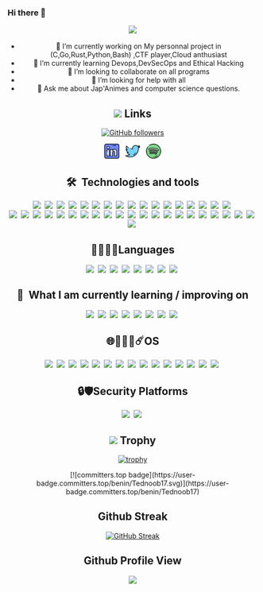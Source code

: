 ### Hi there 👋

<!--
**Tednoob17/Tednoob17** is a ✨ _special_ ✨ repository because its `README.md` (this file) appears on your GitHub profile.
-->

<div align='center'>

<img src="https://artfiles.alphacoders.com/608/60877.gif"/><br>

- 🔭 I’m currently working on My personnal project in (C,Go,Rust,Python,Bash) ,CTF player,Cloud anthusiast  <br>
- 🌱 I’m currently learning Devops,DevSecOps and Ethical Hacking  <br>
- 👯 I’m looking to collaborate on all programs <br>
- 🤔 I’m looking for help with all  <br>
- 💬 Ask me about Jap'Animes and  computer science questions. <br>
## <img height="40" src="https://raw.githubusercontent.com/innng/innng/master/assets/kyubey.gif"/> Links  
  
<!-- Github Badges begin-->
  <p align="center">
	  
[![GitHub followers](https://img.shields.io/github/followers/Tednoob17?style=social)](https://www.github.com/Tednoob17)
  <p/>
  <!-- Badges end -->
	
<!-- Social Badges begin-->
	
<p align='center'>
	
<a href="https://www.linkedin.com/in/ted-kouhouenou-48b042239/"><img height="30" src="https://raw.githubusercontent.com/Tednoob17/Tednoob17/master/linkedin.png?raw=true"></a>&nbsp;&nbsp;
<a href="https://twitter.com/Ted_Kouhouenou"><img height="30" src="https://raw.githubusercontent.com/Tednoob17/Tednoob17/master/twitter.png?raw=true"></a>&nbsp;&nbsp;
<a href="https://open.spotify.com/user/x5rvw7fydmgnl6ee29olitsxg"><img height="30" src="https://raw.githubusercontent.com/8bithemant/8bithemant/master/spotify.png?raw=true"></a>
	
</p>
  <!-- Github Badges end-->

## 🛠  Technologies and tools 

<img src ="https://img.shields.io/badge/Sonarqube-5190cf?style=for-the-badge&logo=sonarqube&logoColor=white"/>&nbsp; 
<img src="https://img.shields.io/badge/Amazon_AWS-FF9900?style=for-the-badge&logo=amazonaws&logoColor=white"/>&nbsp; 
<img src="ttps://img.shields.io/badge/Azure_DevOps-0078D7?style=for-the-badge&logo=azure-devops&logoColor=white"/>&nbsp; 
<img src="https://img.shields.io/badge/microsoft%20azure-0089D6?style=for-the-badge&logo=microsoft-azure&logoColor=white"/>&nbsp; 
<img src="https://img.shields.io/badge/Terraform-7B42BC?style=for-the-badge&logo=terraform&logoColor=white"/>&nbsp; 
<img src="https://img.shields.io/badge/MySQL-005C84?style=for-the-badge&logo=mysql&logoColor=white"/>&nbsp; 
<img src="https://img.shields.io/badge/PostgreSQL-316192?style=for-the-badge&logo=postgresql&logoColor=white"/>&nbsp; 
<img src="https://img.shields.io/badge/Exercism-009CAB?style=for-the-badge&logo=exercism&logoColor=white"/>&nbsp; 
<img src="https://img.shields.io/badge/Ansible-000000?style=for-the-badge&logo=ansible&logoColor=white"/>&nbsp; 
<img src="https://img.shields.io/badge/Apache-D22128?style=for-the-badge&logo=Apache&logoColor=white"/>&nbsp; 
<img src="https://img.shields.io/badge/Docker-2CA5E0?style=for-the-badge&logo=docker&logoColor=white"/>&nbsp; 
<img src="https://img.shields.io/badge/Django-092E20?style=for-the-badge&logo=django&logoColor=green"/>&nbsp; 
<img src="https://img.shields.io/badge/django%20rest-ff1709?style=for-the-badge&logo=django&logoColor=white"/>&nbsp; 
<img src="https://img.shields.io/badge/Flask-000000?style=for-the-badge&logo=flask&logoColor=white"/>&nbsp; 
<img src="https://img.shields.io/badge/GitHub%20Pages-222222?style=for-the-badge&logo=GitHub%20Pages&logoColor=white"/>&nbsp; 
<img src="https://img.shields.io/badge/GitBook-7B36ED?style=for-the-badge&logo=gitbook&logoColor=white"/>&nbsp; 
<img src="https://img.shields.io/badge/Hugo-FF4088?style=for-the-badge&logo=hugo&logoColor=white"/>&nbsp;  
<img src="https://img.shields.io/badge/Arduino_IDE-00979D?style=for-the-badge&logo=arduino&logoColor=white"/>&nbsp; 
<img src="https://img.shields.io/badge/CLion-000000?style=for-the-badge&logo=clion&logoColor=white"/>&nbsp; 
<img src="https://img.shields.io/badge/Emacs-%237F5AB6.svg?&style=for-the-badge&logo=gnu-emacs&logoColor=white"/>&nbsp; 
<img src="https://img.shields.io/badge/NeoVim-%2357A143.svg?&style=for-the-badge&logo=neovim&logoColor=white"/>&nbsp; 
<img src="https://img.shields.io/badge/PyCharm-000000.svg?&style=for-the-badge&logo=PyCharm&logoColor=white"/>&nbsp; 
<img src="https://img.shields.io/badge/VIM-%2311AB00.svg?&style=for-the-badge&logo=vim&logoColor=white"/>&nbsp; 
<img src="https://img.shields.io/badge/VSCode-0078D4?style=for-the-badge&logo=visual%20studio%20code&logoColor=white"/>&nbsp; 
<img src="https://img.shields.io/badge/Google%20Sheets-34A853?style=for-the-badge&logo=google-sheets&logoColor=white"/>&nbsp; 
<img src="https://img.shields.io/badge/Mastodon-6364FF?style=for-the-badge&logo=Mastodon&logoColor=white"/>&nbsp; 
<img src="https://img.shields.io/badge/Quora-%23B92B27.svg?&style=for-the-badge&logo=Quora&logoColor=white"/>&nbsp; 
<img src="https://img.shields.io/badge/Reddit-FF4500?style=for-the-badge&logo=reddit&logoColor=white"/>&nbsp; 
<img src="https://img.shields.io/badge/Stack_Overflow-FE7A16?style=for-the-badge&logo=stack-overflow&logoColor=white"/>&nbsp; 
<img src="https://img.shields.io/badge/GIT-E44C30?style=for-the-badge&logo=git&logoColor=white"/>&nbsp; 
<img src="https://img.shields.io/badge/GNU%20Bash-4EAA25?style=for-the-badge&logo=GNU%20Bash&logoColor=white"/>&nbsp; 
<img src="https://img.shields.io/badge/powershell-5391FE?style=for-the-badge&logo=powershell&logoColor=white"/>&nbsp; 
<img src="https://img.shields.io/badge/windows%20terminal-4D4D4D?style=for-the-badge&logo=windows%20terminal&logoColor=white"/>&nbsp; 
<img src="https://img.shields.io/badge/Vagrant-1868F2?style=for-the-badge&logo=Vagrant&logoColor=white"/>&nbsp; 
<img src="https://img.shields.io/badge/VirtualBox-21416b?style=for-the-badge&logo=VirtualBox&logoColor=white"/>&nbsp; 
<img src="https://img.shields.io/badge/VMware-231f20?style=for-the-badge&logo=VMware&logoColor=white"/>&nbsp; 
<img src="https://img.shields.io/badge/Tor_Browser-7D4698?style=for-the-badge&logo=Tor-Browser&logoColor=white"/>&nbsp; 
<img src="https://img.shields.io/badge/Sentry-black?style=for-the-badge&logo=Sentry&logoColor=#362D59"/>&nbsp; 
<img src="https://img.shields.io/badge/Jenkins-D24939?style=for-the-badge&logo=Jenkins&logoColor=white"/>&nbsp; 
	
	
## 🌅👨🏾‍💻Languages 
<img src="https://img.shields.io/badge/Markdown-000000?style=for-the-badge&logo=markdown&logoColor=white"/>&nbsp;
<img src="https://img.shields.io/badge/C-00599C?style=for-the-badge&logo=c&logoColor=white"/>&nbsp; 
<img src="https://img.shields.io/badge/CSS3-1572B6?style=for-the-badge&logo=css3&logoColor=white"/>&nbsp; 
<img src="https://img.shields.io/badge/HTML5-E34F26?style=for-the-badge&logo=html5&logoColor=white"/>&nbsp; 
<img src="https://img.shields.io/badge/JavaScript-323330?style=for-the-badge&logo=javascript&logoColor=F7DF1E"/>&nbsp; 
<img src="https://img.shields.io/badge/json-5E5C5C?style=for-the-badge&logo=json&logoColor=white"/>&nbsp; 
<img src="https://img.shields.io/badge/LaTeX-47A141?style=for-the-badge&logo=LaTeX&logoColor=white"/>&nbsp; 
<img src="https://img.shields.io/badge/Python-FFD43B?style=for-the-badge&logo=python&logoColor=blue"/>&nbsp; 

	
## 📖  What I am currently learning / improving on 

<img src="https://img.shields.io/badge/Rust-000000?style=for-the-badge&logo=rust&logoColor=white"/>&nbsp; 
<img src="https://img.shields.io/badge/Shell_Script-121011?style=for-the-badge&logo=gnu-bash&logoColor=white"/>&nbsp; 
<img src="https://img.shields.io/badge/npm-CB3837?style=for-the-badge&logo=npm&logoColor=white"/>&nbsp; 
<img src="https://img.shields.io/badge/Go-00ADD8?style=for-the-badge&logo=go&logoColor=white"/>&nbsp; 
<img src="https://img.shields.io/badge/Haskell-5D4F85?style=for-the-badge&logo=haskell&logoColor=white"/>&nbsp; 
<img src="https://img.shields.io/badge/Perl-39457E?style=for-the-badge&logo=perl&logoColor=white"/>&nbsp; 
<img src="https://img.shields.io/badge/Rust-black?style=for-the-badge&logo=rust&logoColor=#E57324"/>&nbsp; 
<img src="https://img.shields.io/badge/Solidity-e6e6e6?style=for-the-badge&logo=solidity&logoColor=black"/>&nbsp; 


	
## 🌐👨🏿‍🚀☄️OS 
<img src="https://img.shields.io/badge/Alpine_Linux-0D597F?style=for-the-badge&logo=alpine-linux&logoColor=white"/>&nbsp; 
<img src="https://img.shields.io/badge/Android-3DDC84?style=for-the-badge&logo=android&logoColor=white"/>&nbsp; 
<img src="https://img.shields.io/badge/Arch_Linux-1793D1?style=for-the-badge&logo=arch-linux&logoColor=white"/>&nbsp; 
<img src="https://img.shields.io/badge/Cent%20OS-262577?style=for-the-badge&logo=CentOS&logoColor=white"/>&nbsp; 
<img src="https://img.shields.io/badge/Debian-A81D33?style=for-the-badge&logo=debian&logoColor=white"/>&nbsp; 
<img src="https://img.shields.io/badge/Deepin-007CFF?style=for-the-badge&logo=deepin&logoColor=white"/>&nbsp; 
<img src="https://img.shields.io/badge/Fedora-294172?style=for-the-badge&logo=fedora&logoColor=white"/>&nbsp; 
<img src="https://img.shields.io/badge/Kali_Linux-557C94?style=for-the-badge&logo=kali-linux&logoColor=white"/>&nbsp; 
<img src="https://img.shields.io/badge/Linux-FCC624?style=for-the-badge&logo=linux&logoColor=black"/>&nbsp; 
<img src="https://img.shields.io/badge/Linux_Mint-87CF3E?style=for-the-badge&logo=linux-mint&logoColor=white"/>&nbsp; 
<img src="https://img.shields.io/badge/manjaro-35BF5C?style=for-the-badge&logo=manjaro&logoColor=white"/>&nbsp; 
<img src="https://img.shields.io/badge/Pop!_OS-48B9C7?style=for-the-badge&logo=Pop!_OS&logoColor=white"/>&nbsp; 
<img src="https://img.shields.io/badge/Red%20Hat-EE0000?style=for-the-badge&logo=redhat&logoColor=white"/>&nbsp; 
<img src="https://img.shields.io/badge/Tails%20-56347C?&style=for-the-badge&logo=tails&logoColor=white"/>&nbsp; 
<img src="https://img.shields.io/badge/Ubuntu-E95420?style=for-the-badge&logo=ubuntu&logoColor=white"/>&nbsp; 


	
## 🔒🛡️Security Platforms 
<img src="https://img.shields.io/badge/HackTheBox-111927?style=for-the-badge&logo=Hack%20The%20Box&logoColor=9FEF00"/>&nbsp; 
<img src="https://img.shields.io/badge/Snyk-4C4A73?style=for-the-badge&logo=snyk&logoColor=white"/>&nbsp; 



<!-- Trophy Badges begin-->
<p align='center'> 

## <img src="https://media.giphy.com/media/mGcNjsfWAjY5AEZNw6/giphy.gif" width="50"> Trophy 

[![trophy](https://github-profile-trophy.vercel.app/?username=Tednoob17&theme=onedark)](https://github.com/ryo-ma/github-profile-trophy)
</p>
<p align='center'>
[![committers.top badge](https://user-badge.committers.top/benin/Tednoob17.svg)](https://user-badge.committers.top/benin/Tednoob17)
</p>
 <!-- Github Badges end--> 
<!-- Github streak begin--> 

## Github Streak 
[![GitHub Streak](http://github-readme-streak-stats.herokuapp.com?user=Tednoob17&theme=onedark&hide_border=true)](https://git.io/streak-stats) 
  <!-- Github streak end-->

## Github Profile View 
  [](https://github-profile-trophy.vercel.app/?username=Tednoob17&margin-w=8)

  ![](https://komarev.com/ghpvc/?username=Tednoob17&style=flat-square) 
</div>
